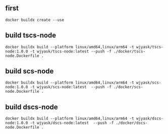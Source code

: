## first

```
docker buildx create --use
```
## build tscs-node

```
docker buildx build --platform linux/amd64,linux/arm64 -t wjyask/tscs-node:1.0.0 -t wjyask/tscs-node:latest --push -f ./docker/tscs-node.Dockerfile .
```

## build scs-node
```
docker buildx build --platform linux/amd64,linux/arm64 -t wjyask/scs-node:1.0.0 -t wjyask/scs-node:latest  --push -f ./docker/scs-node.Dockerfile .

```

## build dscs-node
```
docker buildx build --platform linux/amd64,linux/arm64 -t wjyask/dscs-node:1.0.0 -t wjyask/dscs-node:latest  --push -f ./docker/dscs-node.Dockerfile .

```
